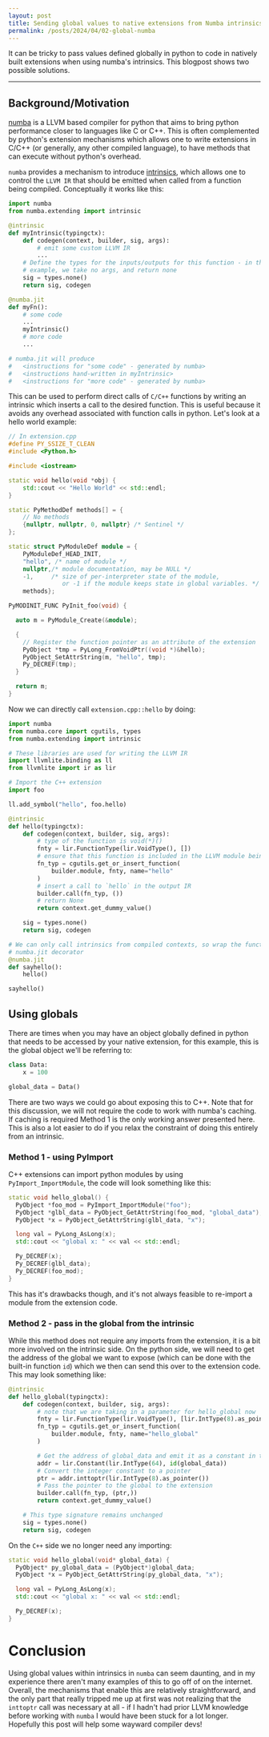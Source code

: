 ```yaml
---
layout: post
title: Sending global values to native extensions from Numba intrinsics
permalink: /posts/2024/04/02-global-numba
---
```


It can be tricky to pass values defined globally in python to code in natively
built extensions when using numba's intrinsics. This blogpost shows two
possible solutions.

---

## Background/Motivation

[numba](https://github.com/numba/numba) is a LLVM based compiler for python that
aims to bring python performance closer to languages like C or C++. This is
often complemented by python's extension mechanisms which allows one to write
extensions in C/C++ (or generally, any other compiled language), to have
methods that can execute without python's overhead.

`numba` provides a mechanism to introduce
[intrinsics](https://numba.pydata.org/numba-doc/latest/extending/high-level.html),
which allows one to control the `LLVM IR` that should be emitted when called
from a function being compiled. Conceptually it works like this:

```python
import numba
from numba.extending import intrinsic

@intrinsic
def myIntrinsic(typingctx):
    def codegen(context, builder, sig, args):
        # emit some custom LLVM IR
        ...
    # Define the types for the inputs/outputs for this function - in this
    # example, we take no args, and return none
    sig = types.none()
    return sig, codegen

@numba.jit
def myFn():
    # some code
    ...
    myIntrinsic()
    # more code
    ...

# numba.jit will produce
#   <instructions for "some code" - generated by numba>
#   <instructions hand-written in myIntrinsic>
#   <instructions for "more code" - generated by numba>
```

This can be used to perform direct calls of `C/C++` functions by writing an
intrinsic which inserts a call to the desired function. This is useful because
it avoids any overhead associated with function calls in python. Let's look at a
hello world example:

```c++
// In extension.cpp
#define PY_SSIZE_T_CLEAN
#include <Python.h>

#include <iostream>

static void hello(void *obj) {
    std::cout << "Hello World" << std::endl;
}

static PyMethodDef methods[] = {
    // No methods
    {nullptr, nullptr, 0, nullptr} /* Sentinel */
};

static struct PyModuleDef module = {
    PyModuleDef_HEAD_INIT,
    "hello", /* name of module */
    nullptr,/* module documentation, may be NULL */
    -1,     /* size of per-interpreter state of the module,
               or -1 if the module keeps state in global variables. */
    methods};

PyMODINIT_FUNC PyInit_foo(void) {

  auto m = PyModule_Create(&module);

  {
    // Register the function pointer as an attribute of the extension
    PyObject *tmp = PyLong_FromVoidPtr((void *)&hello);
    PyObject_SetAttrString(m, "hello", tmp);
    Py_DECREF(tmp);
  }

  return m;
}
```

Now we can directly call `extension.cpp::hello` by doing:

```python
import numba
from numba.core import cgutils, types
from numba.extending import intrinsic

# These libraries are used for writing the LLVM IR
import llvmlite.binding as ll
from llvmlite import ir as lir

# Import the C++ extension
import foo

ll.add_symbol("hello", foo.hello)

@intrinsic
def hello(typingctx):
    def codegen(context, builder, sig, args):
        # type of the function is void(*)()
        fnty = lir.FunctionType(lir.VoidType(), [])
        # ensure that this function is included in the LLVM module being built
        fn_typ = cgutils.get_or_insert_function(
            builder.module, fnty, name="hello"
        )
        # insert a call to `hello` in the output IR
        builder.call(fn_typ, ())
        # return None
        return context.get_dummy_value()

    sig = types.none()
    return sig, codegen

# We can only call intrinsics from compiled contexts, so wrap the function in a
# numba.jit decorator
@numba.jit
def sayhello():
    hello()

sayhello()
```

## Using globals

There are times when you may have an object globally defined in python that
needs to be accessed by your native extension, for this example, this is the
global object we'll be referring to:

```python
class Data:
    x = 100

global_data = Data()
```

There are two ways we could go about exposing this to C++. Note that for this discussion, we will not require the code to work with numba's caching. If caching is required Method 1 is the only working answer presented here. This is also a lot easier to do if you relax the constraint of doing this entirely from an intrinsic.

### Method 1 - using PyImport

C++ extensions can import python modules by using `PyImport_ImportModule`, the
code will look something like this:

```c++
static void hello_global() {
  PyObject *foo_mod = PyImport_ImportModule("foo");
  PyObject *glbl_data = PyObject_GetAttrString(foo_mod, "global_data");
  PyObject *x = PyObject_GetAttrString(glbl_data, "x");

  long val = PyLong_AsLong(x);
  std::cout << "global x: " << val << std::endl;

  Py_DECREF(x);
  Py_DECREF(glbl_data);
  Py_DECREF(foo_mod);
}
```

This has it's drawbacks though, and it's not always feasible to re-import a
module from the extension code.

### Method 2 - pass in the global from the intrinsic

While this method does not require any imports from the extension, it is a bit
more involved on the intrinsic side. On the python side, we will need to get the
address of the global we want to expose (which can be done with the built-in
function `id`) which we then can send this over to the extension code. This may
look something like:

```python
@intrinsic
def hello_global(typingctx):
    def codegen(context, builder, sig, args):
        # note that we are taking in a parameter for hello_global now
        fnty = lir.FunctionType(lir.VoidType(), [lir.IntType(8).as_pointer()])
        fn_typ = cgutils.get_or_insert_function(
            builder.module, fnty, name="hello_global"
        )

        # Get the address of global_data and emit it as a constant in the IR
        addr = lir.Constant(lir.IntType(64), id(global_data))
        # Convert the integer constant to a pointer
        ptr = addr.inttoptr(lir.IntType(8).as_pointer())
        # Pass the pointer to the global to the extension
        builder.call(fn_typ, (ptr,))
        return context.get_dummy_value()

    # This type signature remains unchanged
    sig = types.none()
    return sig, codegen
```

On the `C++` side we no longer need any importing:
```c++
static void hello_global(void* global_data) {
  PyObject* py_global_data = (PyObject*)global_data;
  PyObject *x = PyObject_GetAttrString(py_global_data, "x");

  long val = PyLong_AsLong(x);
  std::cout << "global x: " << val << std::endl;

  Py_DECREF(x);
}
```

# Conclusion

Using global values within intrinsics in `numba` can seem daunting, and in my
experience there aren't many examples of this to go off of on the internet.
Overall, the mechanisms that enable this are relatively straightforward, and the
only part that really tripped me up at first was not realizing that the
`inttoptr` call was necessary at all - if I hadn't had prior LLVM knowledge
before working with `numba` I would have been stuck for a lot longer. Hopefully
this post will help some wayward compiler devs! 
